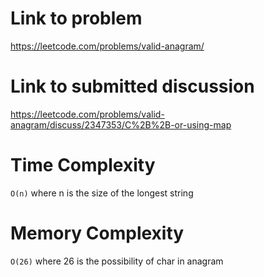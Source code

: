 # Link to problem
https://leetcode.com/problems/valid-anagram/

# Link to submitted discussion
https://leetcode.com/problems/valid-anagram/discuss/2347353/C%2B%2B-or-using-map

# Time Complexity
`O(n)` where n is the size of the longest string

# Memory Complexity
`O(26)` where 26 is the possibility of char in anagram

